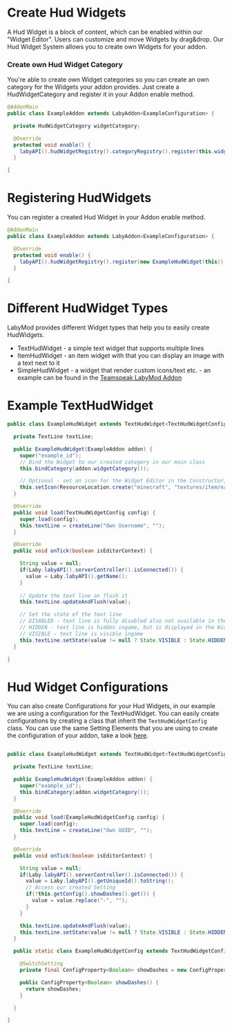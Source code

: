 # Create Hud Widgets

A Hud Widget is a block of content, which can be enabled within our "Widget Editor". Users can customize and move Widgets by drag&drop.
Our Hud Widget System allows you to create own Widgets for your addon.

### Create own Hud Widget Category

You're able to create own Widget categories so you can create an own category for the Widgets your addon provides.
Just create a HudWidgetCategory and register it in your Addon enable method.

```java
@AddonMain
public class ExampleAddon extends LabyAddon<ExampleConfiguration> {

  private HudWidgetCategory widgetCategory;

  @Override
  protected void enable() {
    labyAPI().hudWidgetRegistry().categoryRegistry().register(this.widgetCategory = new HudWidgetCategory("example_category"));
  }

{
```

# Registering HudWidgets

You can register a created Hud Widget in your Addon enable method.

```java
@AddonMain
public class ExampleAddon extends LabyAddon<ExampleConfiguration> {

  @Override
  protected void enable() {
    labyAPI().hudWidgetRegistry().register(new ExampleHudWidget(this));
  }

{
```

# Different HudWidget Types

LabyMod provides different Widget types that help you to easily create HudWidgets.

+ TextHudWidget - a simple text widget that supports multiple lines
+ ItemHudWidget - an item widget with that you can display an image with a text next to it
+ SimpleHudWidget - a widget that render custom icons/text etc. - an example can be found in the <a href="https://github.com/labymod-addons/teamspeak/blob/master/core/src/main/java/net/labymod/addons/teamspeak/core/hud/TeamSpeakHudWidget.java">Teamspeak LabyMod Addon</a>

  
# Example TextHudWidget

```java
public class ExampleHudWidget extends TextHudWidget<TextHudWidgetConfig> {

  private TextLine textLine;

  public ExampleHudWidget(ExampleAddon addon) {
    super("example_id");
    // Bind the Widget to our created category in our main class
    this.bindCategory(addon.widgetCategory());

    // Optional - set an icon for the Widget Editor in the Constructor; you can also annotate the icon via a SpriteSlot at the top of the class
    this.setIcon(ResourceLocation.create("minecraft", "textures/item/name_tag.png"));
  }

  @Override
  public void load(TextHudWidgetConfig config) {
    super.load(config);
    this.textLine = createLine("Own Username", "");
  }

  @Override
  public void onTick(boolean isEditorContext) {

    String value = null;
    if(Laby.labyAPI().serverController().isConnected()) {
      value = Laby.labyAPI().getName();
    }
    
    // Update the text line an flush it
    this.textLine.updateAndFlush(value);

    // Set the state of the text line
    // DISABLED - text line is fully disabled also not available in the Widget Editor
    // HIDDEN - text line is hidden ingame, but is displayed in the Widget Editor
    // VISIBLE - text line is visible ingame
    this.textLine.setState(value != null ? State.VISIBLE : State.HIDDEN);
  }

}
```

# Hud Widget Configurations

You can also create Configurations for your Hud Widgets, in our example we are using a configuration for the TextHudWidget.
You can easily create configurations by creating a class that inherit the `TextHudWidgetConfig` class.
You can use the same Setting Elements that you are using to create the configuration of your addon, take a look <a href="/pages/addon/features/config/#using-predefined-setting-widgets">here</a>.

```java

public class ExampleHudWidget extends TextHudWidget<TextHudWidgetConfig> {

  private TextLine textLine;

  public ExampleHudWidget(ExampleAddon addon) {
    super("example_id");
    this.bindCategory(addon.widgetCategory());
  }

  @Override
  public void load(ExampleHudWidgetConfig config) {
    super.load(config);
    this.textLine = createLine("Own UUID", "");
  }

  @Override
  public void onTick(boolean isEditorContext) {

    String value = null;
    if(Laby.labyAPI().serverController().isConnected()) {
      value = Laby.labyAPI().getUniqueId().toString();
      // Access our created Setting
      if(!this.getConfig().showDashes().get()) {
        value = value.replace("-", "");
      }
    }

    this.textLine.updateAndFlush(value);
    this.textLine.setState(value != null ? State.VISIBLE : State.HIDDEN);
  }

  public static class ExampleHudWidgetConfig extends TextHudWidgetConfig {

    @SwitchSetting
    private final ConfigProperty<Boolean> showDashes = new ConfigProperty<>(true);

    public ConfigProperty<Boolean> showDashes() {
      return showDashes;
    }

  }

}
```
